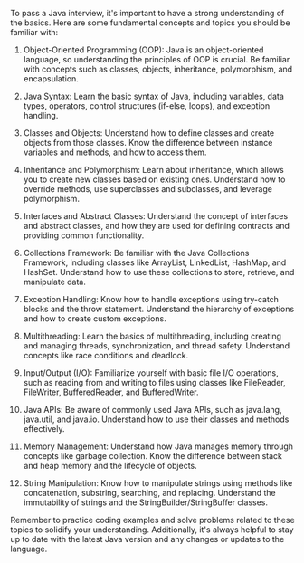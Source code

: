 To pass a Java interview, it's important to have a strong understanding of the basics. Here are some fundamental concepts and topics you should be familiar with:

1. Object-Oriented Programming (OOP): Java is an object-oriented language, so understanding the principles of OOP is crucial. Be familiar with concepts such as classes, objects, inheritance, polymorphism, and encapsulation.

2. Java Syntax: Learn the basic syntax of Java, including variables, data types, operators, control structures (if-else, loops), and exception handling.

3. Classes and Objects: Understand how to define classes and create objects from those classes. Know the difference between instance variables and methods, and how to access them.

4. Inheritance and Polymorphism: Learn about inheritance, which allows you to create new classes based on existing ones. Understand how to override methods, use superclasses and subclasses, and leverage polymorphism.

5. Interfaces and Abstract Classes: Understand the concept of interfaces and abstract classes, and how they are used for defining contracts and providing common functionality.

6. Collections Framework: Be familiar with the Java Collections Framework, including classes like ArrayList, LinkedList, HashMap, and HashSet. Understand how to use these collections to store, retrieve, and manipulate data.

7. Exception Handling: Know how to handle exceptions using try-catch blocks and the throw statement. Understand the hierarchy of exceptions and how to create custom exceptions.

8. Multithreading: Learn the basics of multithreading, including creating and managing threads, synchronization, and thread safety. Understand concepts like race conditions and deadlock.

9. Input/Output (I/O): Familiarize yourself with basic file I/O operations, such as reading from and writing to files using classes like FileReader, FileWriter, BufferedReader, and BufferedWriter.

10. Java APIs: Be aware of commonly used Java APIs, such as java.lang, java.util, and java.io. Understand how to use their classes and methods effectively.

11. Memory Management: Understand how Java manages memory through concepts like garbage collection. Know the difference between stack and heap memory and the lifecycle of objects.

12. String Manipulation: Know how to manipulate strings using methods like concatenation, substring, searching, and replacing. Understand the immutability of strings and the StringBuilder/StringBuffer classes.

Remember to practice coding examples and solve problems related to these topics to solidify your understanding. Additionally, it's always helpful to stay up to date with the latest Java version and any changes or updates to the language.